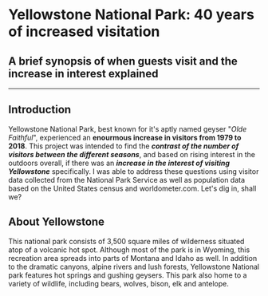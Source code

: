 # **Yellowstone National Park: 40 years of increased visitation**    
## A brief synopsis of when guests visit and the increase in interest explained    
---

## Introduction  
Yellowstone National Park, best known for it's aptly named geyser "_Olde Faithful_", experienced an **enourmous increase in visitors from 1979 to 2018**. This project was intended to find the _**contrast of the number of visitors between the different seasons**_, and based on rising interest in the outdoors overall, if there was an _**increase in the interest of visiting Yellowstone**_ specifically. I was able to address these questions using visitor data collected from the National Park Service as well as population data based on the United States census and worldometer.com. Let's dig in, shall we? 

## About Yellowstone  
This national park consists of 3,500 square miles of wilderness situated atop of a volcanic hot spot. Although most of the park is in Wyoming, this recreation area spreads into parts of Montana and Idaho as well. In addition to the dramatic canyons, alpine rivers and lush forests, Yellowstone National park features hot springs and gushing geysers. This park also home to a variety of wildlife, including bears, wolves, bison, elk and antelope.

